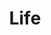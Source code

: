 ---
pid: MX237
title: Life
location_transcription: Malcom X Park
zipcode: '19143'
outside_phl: 
neighborhood: University City
age: '30'
age_range: 30-39
instagram: 
image_file_name: MX_237.jpg
proposal_transcription: I feel like the West Philly is being neglected. I hope someone
  listens to this.
topic: Inequality,Neighborhoods,Philadelphia
topic_summary: 0, 0, 0
type: Other No Form
keywords_other: West Philly, neglected
credit: Chris Pearn
image_labels: 
twitter: 
facebook: 
permalink: "/monuments/mx237/"
layout: item-page
---